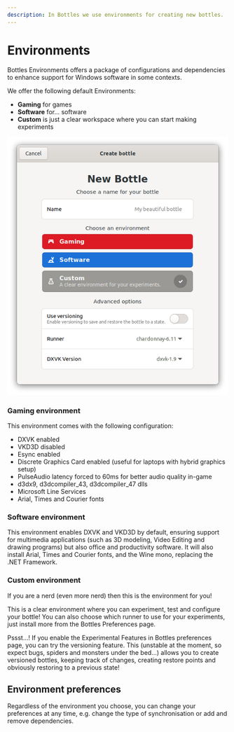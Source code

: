 ```yaml
---
description: In Bottles we use environments for creating new bottles.
---
```

# Environments

Bottles Environments offers a package of configurations and dependencies to enhance support for Windows software in some contexts.

We offer the following default Environments:

* **Gaming** for games
* **Software** for... software
* **Custom** is just a clear workspace where you can start making experiments

![Environment selection](<../.gitbook/assets/image (12).png>)

### Gaming environment

This environment comes with the following configuration:

* DXVK enabled
* VKD3D disabled
* Esync enabled
* Discrete Graphics Card enabled (useful for laptops with hybrid graphics setup)
* PulseAudio latency forced to 60ms for better audio quality in-game
* d3dx9, d3dcompiler_43, d3dcompiler_47 dlls
* Microsoft Line Services
* Arial, Times and Courier fonts

### Software environment

This environment enables DXVK and VKD3D by default, ensuring support for multimedia applications (such as 3D modeling, Video Editing and drawing programs) but also office and productivity software. It will also install Arial, Times and Courier fonts, and the Wine mono, replacing the .NET Framework.

### Custom environment

If you are a nerd (even more nerd) then this is the environment for you! 

This is a clear environment where you can experiment, test and configure your bottle! You can also choose which runner to use for your experiments, just install more from the Bottles Preferences page.

Pssst…! If you enable the Experimental Features in Bottles preferences page, you can try the versioning feature. This (unstable at the moment, so expect bugs, spiders and monsters under the bed…) allows you to create versioned bottles, keeping track of changes, creating restore points and obviously restoring to a previous state!

## Environment preferences

Regardless of the environment you choose, you can change your preferences at any time, e.g. change the type of synchronisation or add and remove dependencies.
